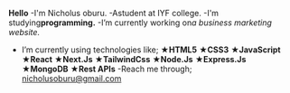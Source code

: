 **Hello**
-I'm Nicholus oburu.
-Astudent at IYF college.
-I'm studying**programming.**
-I’m currently working on*a business  marketing website.*
- I’m currently using technologies like;
**★HTML5**
**★CSS3**
**★JavaScript**
**★React**
**★Next.Js**
**★TailwindCss**
**★Node.Js**
**★Express.Js**
**★MongoDB**
**★Rest APIs**
-Reach me through;
<nicholusoburu@gmail.com>
